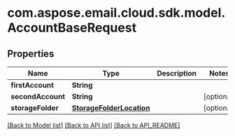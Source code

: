 
# com.aspose.email.cloud.sdk.model.AccountBaseRequest

## Properties
Name | Type | Description | Notes
------------ | ------------- | ------------- | -------------
**firstAccount** | **String** |  | 
**secondAccount** | **String** |  |  [optional]
**storageFolder** | [**StorageFolderLocation**](StorageFolderLocation.md) |  |  [optional]


[[Back to Model list]](API_README.md#documentation-for-models) [[Back to API list]](API_README.md#documentation-for-api-endpoints) [[Back to API_README]](API_README.md)

